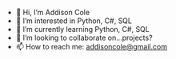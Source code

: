 - 👋 Hi, I’m Addison Cole
- 👀 I’m interested in Python, C#, SQL
- 🌱 I’m currently learning Python, C#, SQL
- 💞️ I’m looking to collaborate on...projects?
- 📫 How to reach me: addisoncole@gmail.com

<!---
ajcole/ajcole is a ✨ special ✨ repository because its `README.md` (this file) appears on your GitHub profile.
You can click the Preview link to take a look at your changes.
--->
